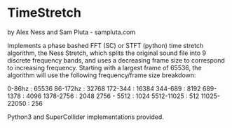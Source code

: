 # TimeStretch

by
Alex Ness
and
Sam Pluta - sampluta.com

Implements a phase bashed FFT (SC) or STFT (python) time stretch algorithm, the Ness Stretch, which splits the original sound file into 9 discrete frequency bands, and uses a decreasing frame size to correspond to increasing frequency. Starting with a largest frame of 65536, the algorithm will use the following frequency/frame size breakdown:

0-86hz : 65536
86-172hz : 32768
172-344 : 16384
344-689 : 8192
689-1378 : 4096
1378-2756 : 2048
2756 - 5512 : 1024
5512-11025 : 512
11025-22050 : 256

Python3 and SuperCollider implementations provided.
